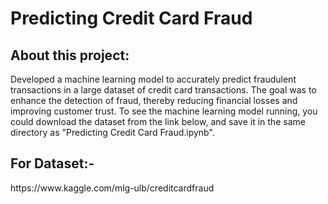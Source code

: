 # Predicting Credit Card Fraud

<h2>
      About this project:
</h2>

Developed a machine learning model to accurately predict fraudulent transactions in a large dataset of credit card transactions. The goal was to enhance the detection of fraud, thereby reducing financial losses and improving customer trust.
To see the machine learning model running, you could download the dataset from the link below, and save it in the same directory as "Predicting Credit Card Fraud.ipynb".
 

<h2>For Dataset:-</h2> https://www.kaggle.com/mlg-ulb/creditcardfraud
